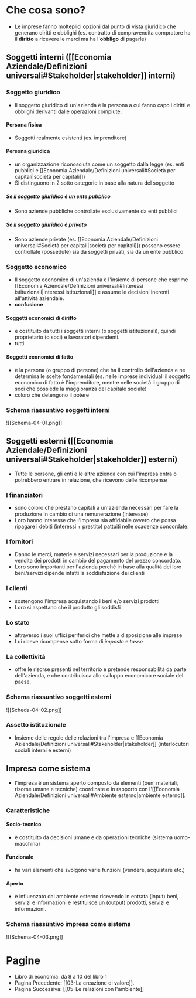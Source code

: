 # Che cosa sono?
- Le imprese fanno molteplici opzioni dal punto di vista giuridico che generano diritti e obblighi (es. contratto di compravendita compratore ha il **diritto** a ricevere le merci ma ha l'**obbligo** di pagarle)
## Soggetti interni ([[Economia Aziendale/Definizioni universali#Stakeholder|stakeholder]] interni)
### Soggetto giuridico
- Il soggetto giuridico di un'azienda è la persona a cui fanno capo i diritti e obblighi derivanti dalle operazioni compiute.
#### Persona fisica
- Soggetti realmente esistenti (es. imprenditore)
#### Persona giuridica
- un organizzazione riconosciuta come un soggetto dalla legge (es. enti pubblici e [[Economia Aziendale/Definizioni universali#Società per capitali|società per capitali]])
- Si distinguono in 2 sotto categorie in base alla natura del soggetto
##### Se il soggetto giuridico è un ente pubblico
- Sono aziende pubbliche controllate esclusivamente da enti pubblici
##### Se il soggetto giuridico è privato
- Sono aziende private (es. [[Economia Aziendale/Definizioni universali#Società per capitali|società per capitali]]) possono essere controllate (possedute) sia da soggetti privati, sia da un ente pubblico
### Soggetto economico
- Il soggetto economico di un'azienda è l'insieme di persone che esprime [[Economia Aziendale/Definizioni universali#Interessi istituzionali|interessi istituzionali]] e assume le decisioni inerenti all'attività aziendale.
- **confusione**
#### Soggetti economici di diritto
- è costituito da tutti i soggetti interni (o soggetti istituzionali), quindi proprietario (o soci) e lavoratori dipendenti.
- tutti
#### Soggetti economici di fatto
- è la persona (o gruppo di persone) che ha il controllo dell'azienda e ne determina le scelte fondamentali (es. nelle imprese individuali il soggetto economico di fatto è l'imprenditore, mentre nelle società il gruppo di soci che possiede la maggioranza del capitale sociale)
- coloro che detengono il potere
### Schema riassuntivo soggetti interni

![[Schema-04-01.png]]

## Soggetti esterni ([[Economia Aziendale/Definizioni universali#Stakeholder|stakeholder]] esterni)
- Tutte le persone, gli enti e le altre azienda con cui l'impresa entra o potrebbero entrare in relazione, che ricevono delle ricompense
### I finanziatori
- sono coloro che prestano capitali a un'azienda necessari per fare la produzione in cambio di una remunerazione (interesse)
- Loro hanno interesse che l'impresa sia affidabile ovvero che possa ripagare i debiti (interessi + prestito) pattuiti nelle scadenze concordate. 
### I fornitori
- Danno le merci, materie e servizi necessari per la produzione e la vendita dei prodotti in cambio del pagamento del prezzo concordato.
- Loro sono importanti per l'azienda perché in base alla qualità dei loro beni/servizi dipende infatti la soddisfazione dei clienti
### I clienti
- sostengono l'impresa acquistando i beni e/o servizi prodotti
- Loro si aspettano che il prodotto gli soddisfi
### Lo stato
- attraverso i suoi uffici periferici che mette a disposizione alle imprese
- Lui riceve ricompense sotto  forma di *imposte* e *tasse*
### La collettività
- offre le risorse presenti nel territorio e pretende responsabilità da parte dell'azienda, e che contribuisca allo sviluppo economico e sociale del paese.
### Schema riassuntivo soggetti esterni

![[Scheda-04-02.png]]

### Assetto istituzionale
- Insieme delle regole delle relazioni tra l'impresa e [[Economia Aziendale/Definizioni universali#Stakeholder|stakeholder]] (interlocutori sociali interni e esterni)
## Impresa come sistema
- l'impresa è un sistema aperto composto da elementi (beni materiali, risorse umane e tecniche) coordinate e in rapporto con l'[[Economia Aziendale/Definizioni universali#Ambiente esterno|ambiente esterno]].
### Caratteristiche
#### Socio-tecnico
- è costituito da decisioni umane e da operazioni tecniche (sistema uomo-macchina)
#### Funzionale
- ha vari elementi che svolgono varie funzioni (vendere, acquistare etc.)
#### Aperto
- è influenzato dal ambiente esterno ricevendo in entrata (input) beni, servizi e informazioni e restituisce un (output) prodotti, servizi e informazioni.
### Schema riassuntivo impresa come sistema

![[Schema-04-03.png]]
# Pagine
- Libro di economia: da 8 a 10 del libro 1
- Pagina Precedente: [[03-La creazione di valore]].
- Pagina Successiva: [[05-Le relazioni con l'ambiente]]